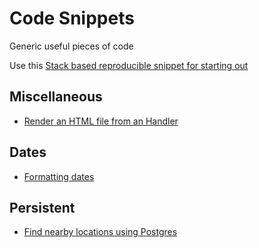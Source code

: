 # Code Snippets

Generic useful pieces of code

Use this [Stack based reproducible snippet for starting out](./snippets/Basic_Template.md)

## Miscellaneous

* [Render an HTML file from an Handler](./snippets/Render-Html.md)

## Dates

* [Formatting dates](https://github.com/yesodweb/yesod-cookbook/blob/master/snippets/Formatting-dates.md)

## Persistent

* [Find nearby locations using Postgres](./snippets/Find-Nearby-Locations.md)
